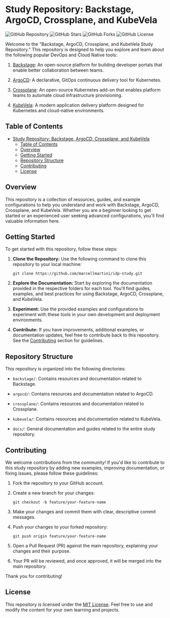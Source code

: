 # Study Repository: Backstage, ArgoCD, Crossplane, and KubeVela

![GitHub Repository](https://img.shields.io/github/repo-size/marcellmartini/idp-study)
![GitHub Stars](https://img.shields.io/github/stars/marcellmartini/idp-study)
![GitHub Forks](https://img.shields.io/github/forks/marcellmartini/idp-study)
![GitHub License](https://img.shields.io/github/license/marcellmartini/idp-study)

Welcome to the "Backstage, ArgoCD, Crossplane, and KubeVela Study Repository." This repository is designed to help you explore and learn about the following popular DevOps and Cloud Native tools:

1. [Backstage](https://backstage.io/): An open-source platform for building developer portals that enable better collaboration between teams.

2. [ArgoCD](https://argoproj.github.io/argo-cd/): A declarative, GitOps continuous delivery tool for Kubernetes.

3. [Crossplane](https://crossplane.io/): An open-source Kubernetes add-on that enables platform teams to automate cloud infrastructure provisioning.

4. [KubeVela](https://kubevela.io/): A modern application delivery platform designed for Kubernetes and cloud-native environments.

## Table of Contents

- [Study Repository: Backstage, ArgoCD, Crossplane, and KubeVela](#study-repository-backstage-argocd-crossplane-and-kubevela)
  - [Table of Contents](#table-of-contents)
  - [Overview](#overview)
  - [Getting Started](#getting-started)
  - [Repository Structure](#repository-structure)
  - [Contributing](#contributing)
  - [License](#license)

## Overview

This repository is a collection of resources, guides, and example configurations to help you understand and work with Backstage, ArgoCD, Crossplane, and KubeVela. Whether you are a beginner looking to get started or an experienced user seeking advanced configurations, you'll find valuable information here.

## Getting Started

To get started with this repository, follow these steps:

1. **Clone the Repository:** Use the following command to clone this repository to your local machine:

   ```
   git clone https://github.com/marcellmartini/idp-study.git
   ```

2. **Explore the Documentation:** Start by exploring the documentation provided in the respective folders for each tool. You'll find guides, examples, and best practices for using Backstage, ArgoCD, Crossplane, and KubeVela.

3. **Experiment:** Use the provided examples and configurations to experiment with these tools in your own development and deployment environments.

4. **Contribute:** If you have improvements, additional examples, or documentation updates, feel free to contribute back to this repository. See the [Contributing](#contributing) section for guidelines.

## Repository Structure

This repository is organized into the following directories:

- `backstage/`: Contains resources and documentation related to Backstage.

- `argocd/`: Contains resources and documentation related to ArgoCD.

- `crossplane/`: Contains resources and documentation related to Crossplane.

- `kubevela/`: Contains resources and documentation related to KubeVela.

- `docs/`: General documentation and guides related to the entire study repository.

## Contributing

We welcome contributions from the community! If you'd like to contribute to this study repository by adding new examples, improving documentation, or fixing issues, please follow these guidelines:

1. Fork the repository to your GitHub account.

2. Create a new branch for your changes:

   ```
   git checkout -b feature/your-feature-name
   ```

3. Make your changes and commit them with clear, descriptive commit messages.

4. Push your changes to your forked repository:

   ```
   git push origin feature/your-feature-name
   ```

5. Open a Pull Request (PR) against the main repository, explaining your changes and their purpose.

6. Your PR will be reviewed, and once approved, it will be merged into the main repository.

Thank you for contributing!

## License

This repository is licensed under the [MIT License](LICENSE). Feel free to use and modify the content for your own learning and projects.
